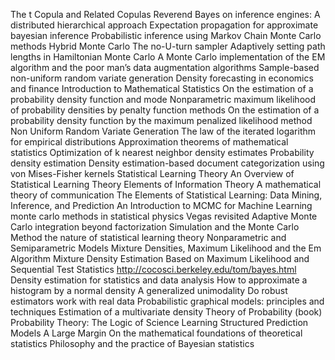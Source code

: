 The t Copula and Related Copulas
Reverend Bayes on inference engines: A distributed hierarchical approach
Expectation propagation for approximate bayesian inference
Probabilistic inference using Markov Chain Monte Carlo methods
Hybrid Monte Carlo
The no-U-turn sampler Adaptively setting path lengths in Hamiltonian Monte Carlo
A Monte Carlo implementation of the EM algorithm and the poor man’s data augmentation algorithms
Sample-based non-uniform random variate generation
Density forecasting in economics and finance
Introduction to Mathematical Statistics
On the estimation of a probability density function and mode
Nonparametric maximum likelihood of probability densities by penalty function methods
On the estimation of a probability density function by the maximum penalized likelihood method
Non Uniform Random Variate Generation
The law of the iterated logarithm for empirical distributions
Approximation theorems of mathematical statistics
Optimization of k nearest neighbor density estimates
Probability density estimation
Density estimation-based document categorization using von Mises-Fisher kernels
Statistical Learning Theory
An Overview of Statistical Learning Theory
Elements of Information Theory
A mathematical theory of communication
The Elements of Statistical Learning: Data Mining, Inference, and Prediction
An Introduction to MCMC for Machine Learning
monte carlo methods in statistical physics
Vegas revisited Adaptive Monte Carlo integration beyond factorization
Simulation and the Monte Carlo Method
the nature of statistical learning theory
Nonparametric and Semiparametric Models
Mixture Densities, Maximum Likelihood and the Em Algorithm
Mixture Density Estimation Based on Maximum Likelihood and Sequential Test Statistics
http://cocosci.berkeley.edu/tom/bayes.html
Density estimation for statistics and data analysis
How to approximate a histogram by a normal density
A generalized unimodality
Do robust estimators work with real data
Probabilistic graphical models: principles and techniques
Estimation of a multivariate density
Theory of Probability (book)
Probability Theory: The Logic of Science
Learning Structured Prediction Models A Large Margin
On the mathematical foundations of theoretical statistics
Philosophy and the practice of Bayesian statistics